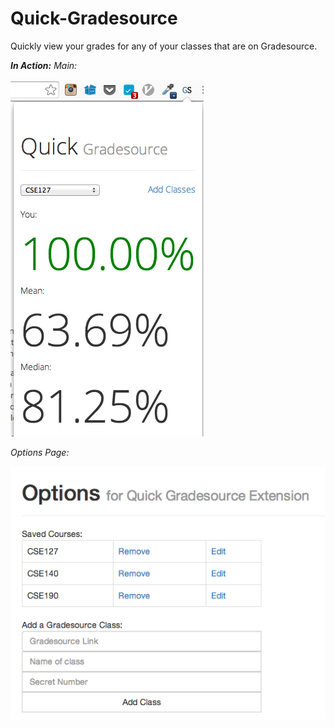 Quick-Gradesource
=================
Quickly view your grades for any of your classes that are on Gradesource.

***In Action:***
*Main:*

![Screenshot](/screenshots/image_1.png?raw=true "Screenshot")

*Options Page:*

![Screenshot](/screenshots/options.png?raw=true "Screenshot")
